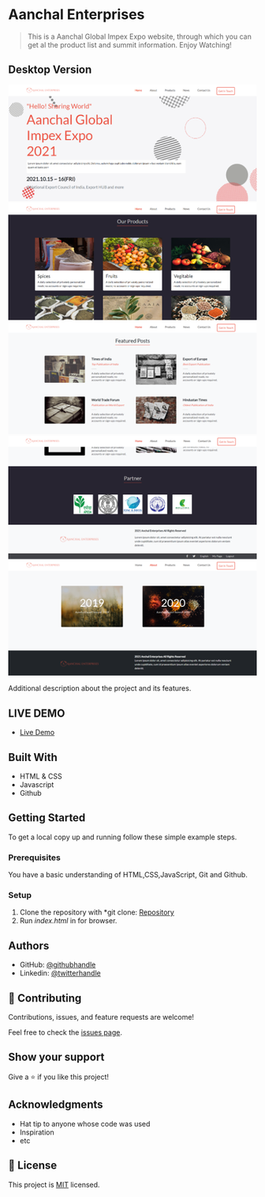 # Aanchal Enterprises

> This is a Aanchal Global Impex Expo website, through which you can get al the product list and summit information. Enjoy Watching!


## Desktop Version
![screenshot](./images/screenshot1.PNG)
![screenshot](./images/screenshot2.PNG)
![screenshot](./images/screenshot3.PNG)
![screenshot](./images/screenshot4.PNG)
![screenshot](./images/screenshot5.PNG)

Additional description about the project and its features.


## LIVE DEMO

- [Live Demo](https://hector096.github.io/My-Portfolio/)

## Built With

- HTML & CSS
- Javascript
- Github



## Getting Started

To get a local copy up and running follow these simple example steps.

### Prerequisites

You have a basic understanding of HTML,CSS,JavaScript, Git and Github. 

### Setup

1. Clone the repository with *git clone: [Repository](https://github.com/Hector096/Conference-App)  
2. Run *index.html* in for browser.


## Authors

- GitHub: [@githubhandle](https://github.com/Hector096)
- Linkedin: [@twitterhandle](https://www.linkedin.com/in/vishal-verma-9191b8126/)



## 🤝 Contributing

Contributions, issues, and feature requests are welcome!

Feel free to check the [issues page](https://github.com/Hector096/Conference-App/issues).

## Show your support

Give a ⭐️ if you like this project!

## Acknowledgments

- Hat tip to anyone whose code was used
- Inspiration
- etc

## 📝 License

This project is [MIT](./MIT.md) licensed.